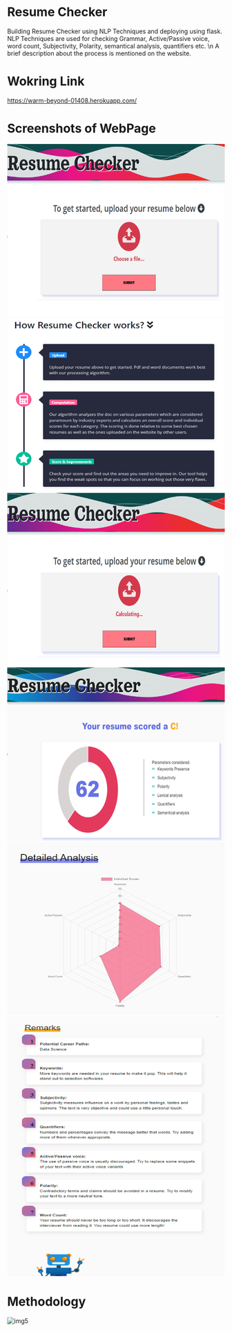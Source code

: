 # Resume Checker
Building Resume Checker using NLP Techniques and deploying using flask. NLP Techniques are used for checking Grammar, Active/Passive voice, word count, Subjectivity, Polarity, semantical analysis, quantifiers etc. \n
A brief description about the process is mentioned on the website.

# Wokring Link
https://warm-beyond-01408.herokuapp.com/

# Screenshots of WebPage
<img src="https://github.com/mitul01/score_your_resume/blob/master/flask_app/static/website_img1.png" width="800" height="400" />
<img src="https://github.com/mitul01/score_your_resume/blob/master/flask_app/static/website_img2.png" width="800" height="400" />
<img src="https://github.com/mitul01/score_your_resume/blob/master/flask_app/static/website_img3.png" width="800" height="400" />
<img src="https://github.com/mitul01/score_your_resume/blob/master/flask_app/static/website_img4.png" width="800" height="400" />
<img src="https://github.com/mitul01/score_your_resume/blob/master/flask_app/static/website_img5.png" width="800" height="400" />
<img src="https://github.com/mitul01/score_your_resume/blob/master/flask_app/static/website_img6.png" width="600" height="600" />


# Methodology
![img5](https://user-images.githubusercontent.com/19779081/50811547-dc7e4280-1334-11e9-8419-8e045d8d0c90.PNG)

